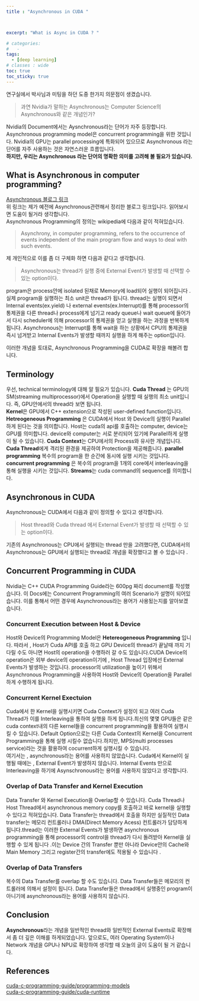 ```yaml
---
title : "Asynchronous in CUDA "



excerpt: "What is Async in CUDA ? "

# categories:
#   - 
tags:
  - [deep learning]
# classes : wide
toc: true
toc_sticky: true
--- 
```



연구실에서 박사님과 미팅을 하던 도중 한가지 의문점이 생겼습니다. 
> 과연 Nvidia가 말하는 Asynchronous는 Computer Science의 Asynchronous와 같은 개념인가?  

Nvidia의 Document에서는 Aysnchronous라는 단어가 자주 등장합니다. Asynchronous programming model은 concurrent programming을 위한 것입니다. Nvidia의 GPU는 parallel processing에 특화되어 있으므로 Asynchronous 라는 단어를 자주 사용하는 것은 자연스러운 흐름입니다.  
**하지만, 우리는 Asynchronous 라는 단어의 명확한 의미를 고려해 볼 필요가 있습니다.**

## What is Asynchronous in computer programming?
[Asynchronous 블로그 링크](https://woongjoonchoi.github.io/development/Sync-vs-Async-Block-vs-Nonblock/)  
위 링크는 제가 예전에 Asynchronous관련해서 정리한 블로그 링크입니다. 읽어보시면 도움이 될거라 생각합니다.  
Asynchronous Programming의 정의는 wikipedia에 다음과 같이 적혀있습니다.
> Asynchrony, in computer programming, refers to the occurrence of events independent of the main program flow and ways to deal with such events. 

제 개인적으로 이를 좀 더 구체화 하면 다음과 같다고 생각합니다. 
> Asynchronous는 thread가 실행 중에 External Event가 발생할 때 선택할 수 있는 option이다.

program은 process안에 isolated 된채로 Memory에 load되어 실행이 되어집니다 . 실제 program을 실행하는 최소 unit은 thread가 됩니다. thread는 실행이 되면서 Internal events(ex.yield) 나 external events(ex.Interrupt)를 통해 processor의 통제권을 다른 thread나 process에게 넘기고 ready queue나 wait queue에 들어가서 다시 scheduler에 의해 processor의 통제권을 얻고 실행을 하는 과정을 반복하게 됩니다. Asynchronous는 Interrupt를 통해 wait을 하는 상황에서 CPU의 통제권을 즉시 넘겨받고 Internal Events가 발생할 때까지 실행을 하게 해주는 option입니다.  

이러한 개념을 토대로, Asynchronous Programming을 CUDA로 확장을 해볼려 합니다.

## Terminology
우선, technical terminology에 대해 알 필요가 있습니다.
**Cuda Thread** 는 GPU의 SM(streaming multiprocessor)에서 Operation을 실행할 때 실행의 최소 unit입니다. 즉, GPU안에서의 thread라 보면 됩니다.  
**Kernel**은 GPU에서 C++ extension으로 작성된 user-defined function입니다.  
**Hetreogeneous Programming** 은 CUDA에서 Host 와 Device의 실행이 Parallel하게 된다는 것을 의미합니다. Host는 cuda의 api를 호출하는 computer, device는 GPU를 의미합니다. device와 computer는 서로 분리되어 있기에 Parallel하게 실행이 될 수 있습니다. 
**Cuda Context**는 CPU에서의 Process와 유사한 개념입니다. **Cuda Thread**에게 격리된 환경을 제공하여 Protection을 제공해줍니다.
**parallel programming** 복수의 program을 한 순간에 동시에 실행 시키는 것입니다.  
**concurrent programming** 은 복수의 program을 1개의 core에서 interleaving을 통해 실행을 시키는 것입니다.
**Streams**는 cuda command의 sequence를 의미합니다. 
## Asynchronous in CUDA 
Asynchronous는 CUDA에서 다음과 같이 정의할 수 있다고 생각합니다.
> Host thread와 Cuda thread 에서 External Event가 발생할 때 선택할 수 있는 option이다. 

기존의 Asynchronous는 CPU에서 실행되는 thread 만을 고려했다면, CUDA에서의 Asynchronous는 GPU에서 실행되는 thread로 개념을 확장했다고 볼 수 있습니다 .

## Concurrent Programming in CUDA

Nvidia는 C++ CUDA Programming Guide라는 600pg 짜리 document를 작성했습니다. 이 Docs에는 Concurrent Programming의 여러 Scenario가 설명이 되어있습니다. 이를 통해서 어떤 경우에 Asynchronous라는 용어가 사용됬는지를 알아보겠습니다.  

### Concurrent Execution between Host & Device 
Host와 Device의 Programming Model은 **Hetereogeneous Programming** 입니다. 따라서 , Host가 Cuda API를 호출 하고 GPU Device의 thread가 끝날때 까지 기다릴 수도 아니면 Host의 operation을 수행하러 갈 수도 있습니다.CUDA Device의 operation은 외부 device의 operation이기에 , Host Thread 입장에선  External Events가 발생하는 것입니다.  processor의 utilization을 높이기 위해서 Asynchronous Programming을 사용하여 Host와 Device의 Operation을 Parallel하게 수행하게 됩니다.

### Concurrent Kernel Exectuion
Cuda에서 한 Kernel을 실행시키면 Cuda Context가 설정이 되고 여러 Cuda Thread가 이를 Interleaving을 통하여 실행을 하게 됩니다.최신의 몇몇 GPU들은 같은 cuda context내의 다른 kernel들을 concurrent programming을 활용하여 실행시킬 수 있습니다. Default Option으로는 다른 Cuda Context의 Kernel을 Concurrent Programming을 통해 실행 시킬수 없습니다.하지만, MPS(multi processes service)라는 것을 활용하여 cocurrent하게 실행시킬 수 있습니다.   
여기서는 , asynchronous라는 용어를 사용하지 않았습니다. Cuda에서 Kernel이 실행될 때에는 ,  External Event가 발생하지 않습니다. Internal Events 만으로 Interleaving을 하기에 Asynschronous라는 용어를 사용하지 않았다고 생각합니다.

### Overlap of Data Transfer and Kernel Execution

Data Transfer 와 Kernel Execution을 Overlap할 수 있습니다. Cuda Thread나 Host Thread에서 asynchronous memory copy를 호출하고 바로 kernel을 실행할 수 있다고 적혀있습니다. Data Transfer는 thread에서 호출을 하지만 실질적인 Data transfer는 메모리 컨트롤러나 DMA(Direct Memory Acess) 컨트롤러가 담당하게 됩니다.thread는 이러한 External Events가 발생하면 asynchronous programming을 통해 processor의 control을 thread가 다시 돌려받아 Kernel을 실행할 수 있게 됩니다 .이는 Device 간의 Transfer 뿐만 아니라 Device안의 Cache와 Main Memory 그리고 register간의 transfer에도 적용될 수 있습니다 .

### Overlap of Data Transfers

복수의 Data Transfer를 overlap 할 수도 있습니다. Data Transfer들은 메모리의 컨트롤러에 의해서 설정이 됩니다. Data Transfer들은 thread에서 실행중인 program이 아니기에 asynchronous라는 용어를 사용하지 않습니다.


## Conclusion

**Asynchronous**라는 개념을 일반적인 thread와 일반적인 External Events로 확장해서 좀 더 깊은 이해를 하게되었습니다. 앞으로도, 여러 Operating System이나 Network 개념을 GPU나 NPU로 확장하여 생각할 때 오늘의 글이 도움이 될 거 같습니다.



## References


[cuda-c-programming-guide/programming-models](https://docs.nvidia.com/cuda/cuda-c-programming-guide/#programming-model)  
[cuda-c-programming-guide/cuda-runtime](https://docs.nvidia.com/cuda/cuda-c-programming-guide/#programming-model)
